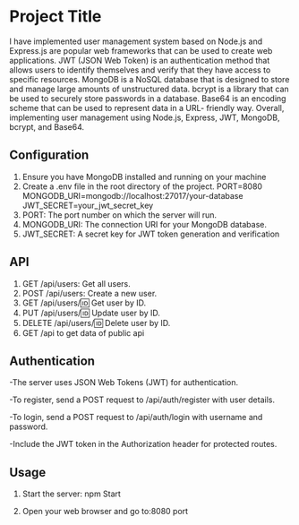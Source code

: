 
# Project Title
I have implemented user management system based on
Node.js and Express.js are popular web frameworks that can be used to create web applications. JWT (JSON Web Token) is an authentication method that allows users to identify themselves and verify that they have access to specific resources. MongoDB is a NoSQL database that is designed to store and manage large amounts of unstructured data. bcrypt is a library that can be used to securely store passwords in a database. Base64 is an encoding scheme that can be used to represent data in a URL- friendly way. Overall, implementing user management using Node.js, Express, JWT, MongoDB, bcrypt, and Base64.


## Configuration
1. Ensure you have MongoDB installed and running on your machine
2. Create a .env file in the root directory of the project.
PORT=8080
MONGODB_URI=mongodb://localhost:27017/your-database
JWT_SECRET=your_jwt_secret_key
3. PORT: The port number on which the server will run.
4. MONGODB_URI: The connection URI for your MongoDB database.
5. JWT_SECRET: A secret key for JWT token generation and verification
## API
1. GET /api/users: Get all users.
2. POST /api/users: Create a new user.
3. GET /api/users/:id: Get user by ID.
4. PUT /api/users/:id: Update user by ID.
5. DELETE /api/users/:id: Delete user by ID.
6. GET /api to get data of public api
## Authentication
-The server uses JSON Web Tokens (JWT) for authentication.

-To register, send a POST request to /api/auth/register with user details.

-To login, send a POST request to /api/auth/login with username and password.

-Include the JWT token in the Authorization header for protected routes.
## Usage
1. Start the server:
npm Start

2. Open your web browser and go to:8080 port

